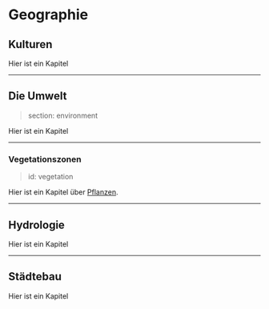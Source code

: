 # Geographie

## Kulturen

Hier ist ein Kapitel

---

## Die Umwelt

> section: environment

Hier ist ein Kapitel

---

### Vegetationszonen

> id: vegetation

Hier ist ein Kapitel über [Pflanzen](gloss:plant).

---

## Hydrologie

Hier ist ein Kapitel

---

## Städtebau

Hier ist ein Kapitel
